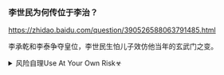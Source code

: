 ### 李世民为何传位于李治？
https://zhidao.baidu.com/question/390526588063791485.html

李承乾和李泰争夺皇位，李世民生怕儿子效仿他当年的玄武门之变。

<details><summary>风险自理Use At Your Own Risk☣</summary>

### 美国官员称ze利用新冠疫情展开虚假信息宣传
https://cn.nytimes.com/world/20200330/china-russia-coronavirus-disinformation/

以1999年电影《搏击俱乐部》(Fight Club)中布拉德·皮特(Brad Pitt)所饰角色“泰勒·德登”(Tyler Durden)为笔名的作者，在另一个不太知名的网站发表长文，提到赵l坚的推文，提出新冠病毒是“全球主义者一直在等待（或筹划）的黑天鹅事件”。

e罗斯长期以来一直在散布各种看似矛盾的虚假信息，然后说，‘我们怎么能确切知道发生了什么，我们怎么能知道真相？’”她还说。“我们以前从没真正看到zg对外这么做。但现在我们看到zg官员和媒体正在尝试那些典型的e罗斯战术。

加布里埃尔说，e国人的战术有一种巧妙的回路。他们发布一条虚假信息，会被zg和y朗拿去并推广，然后e罗斯的行动人员再转发zg或y朗版本的信息，使其看起来像是来自其他地方独立产生的新消息。

### 费加罗报：zg如何利用病毒反攻？
http://www.rfi.fr/cn/zg/20200329-费加罗报zg如何利用病毒反攻

从鸦片战争以及义和团运动以来，仇外，在zydg永远是有利可图的。从m那里继承的反殖民主义加重了仇外心理，对“大鼻子”白人的抨击谁当z对谁都很有利。

### 歧视武h人后果很严重 一场zz风暴正在到来
https://www.boxun.com/news/gb/pubvp/2020/03/202003301224.shtml

歧视表明zg还没有进入现代文明sh

歧视在zg，从古到今就没有消失过，可以说是zgsh和zg人的特征之一。从古代绵延至今的有男女歧视，mz歧视，财产歧视，地域歧视等。

如zz成分、zz身份、城乡身份等。这次y情就将zg人黑暗的gm性显露无疑。

部分海外h人听信zg大外宣的虚假宣传回g避险时，他们遭遇到了zg人的冷嘲热讽，甚至是羞辱。很多x方gj在zg遭遇肺炎疫情时，曾大力相助，现在唯一有效的药物也是美国的瑞德西韦。但很多zg人对于今天x方gj的疫情却幸灾乐祸，甚至大力赞美zg的极qzd，嘲笑x方的mzzd。

歧视武h人后果很严重，
</details>
